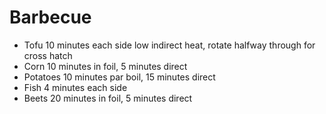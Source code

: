 # Barbecue

* Tofu 10 minutes each side low indirect heat, rotate halfway through for cross hatch
* Corn 10 minutes in foil, 5 minutes direct
* Potatoes 10 minutes par boil, 15 minutes direct
* Fish 4 minutes each side
* Beets 20 minutes in foil, 5 minutes direct
